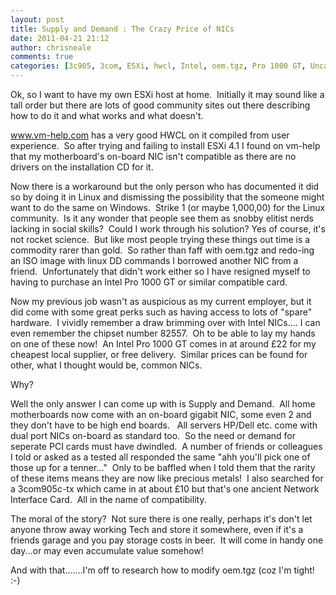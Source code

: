 ```yaml
---
layout: post
title: Supply and Demand : The Crazy Price of NICs
date: 2011-04-21 21:12
author: chrisneale
comments: true
categories: [3c905, 3com, ESXi, hwcl, Intel, oem.tgz, Pro 1000 GT, Uncategorized, Virtualisation, Virtualization, VMWare, whitebox]
---
```

Ok, so I want to have my own ESXi host at home.  Initially it may sound like a tall order but there are lots of good community sites out there describing how to do it and what works and what doesn't.

www.vm-help.com has a very good HWCL on it compiled from user experience.  So after trying and failing to install ESXi 4.1 I found on vm-help that my motherboard's on-board NIC isn't compatible as there are no drivers on the installation CD for it.

Now there is a workaround but the only person who has documented it did so by doing it in Linux and dismissing the possibility that the someone might want to do the same on Windows.  Strike 1 (or maybe 1,000,00) for the Linux community.  Is it any wonder that people see them as snobby elitist nerds lacking in social skills?  Could I work through his solution? Yes of course, it's not rocket science.  But like most people trying these things out time is a commodity rarer than gold.  So rather than faff with oem.tgz and redo-ing an ISO image with linux DD commands I borrowed another NIC from a friend.  Unfortunately that didn't work either so I have resigned myself to having to purchase an Intel Pro 1000 GT or similar compatible card.

Now my previous job wasn't as auspicious as my current employer, but it did come with some great perks such as having access to lots of "spare" hardware.  I vividly remember a draw brimming over with Intel NICs.... I can even remember the chipset number 82557.  Oh to be able to lay my hands on one of these now!  An Intel Pro 1000 GT comes in at around £22 for my cheapest local supplier, or free delivery.  Similar prices can be found for other, what I thought would be, common NICs.

Why?

Well the only answer I can come up with is Supply and Demand.  All home motherboards now come with an on-board gigabit NIC, some even 2 and they don't have to be high end boards.   All servers HP/Dell etc. come with dual port NICs on-board as standard too.  So the need or demand for seperate PCI cards must have dwindled.  A number of friends or colleagues I told or asked as a tested all responded the same "ahh you'll pick one of those up for a tenner..."  Only to be baffled when I told them that the rarity of these items means they are now like precious metals!  I also searched for a 3com905c-tx which came in at about £10 but that's one ancient Network Interface Card.  All in the name of compatibility.

The moral of the story?  Not sure there is one really, perhaps it's don't let anyone throw away working Tech and store it somewhere, even if it's a friends garage and you pay storage costs in beer.  It will come in handy one day...or may even accumulate value somehow!

And with that.......I'm off to research how to modify oem.tgz (coz I'm tight! :-)
